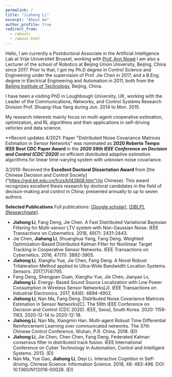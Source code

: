 ```yaml
---
permalink: /
title: "Jiahong Li"
excerpt: "About me"
author_profile: true
redirect_from: 
  - /about/
  - /about.html
---
```


Hello, I am currently a Postdoctoral Associate in the Artificial Intelligence Lab at Vrije Universiteit Brussel, working with <a href="https://ai.vub.ac.be/team/ann-nowe/">Prof. Ann Nowé</a>
I am also a Lecturer of the school of Robotics at Beijing Union University, Beijing, China since 2017. 
Prior to that, I got my Ph.D degree in Control Science and Engineering under the supervision of Prof. Jie Chen in 2017, and a B.Eng. degree in Electrical Engineering and Automation in 2011, both from the <a href="http://www.bit.edu.cn">Beijing Institute of Technology</a>, Beijing, China.

I have been a visiting PhD in Loughbough University, UK, working with the Leader of the Communications, Networks, and Control Systems Research Division Prof. Shuang-Hua Yang during Jun. 2014 to Mon. 2015.

My research interests mainly focus on multi-agent cooperative estimation, optimization, and RL algorithms and their applications in self-driving vehicles and data science.

**Recent updates
4/2021: Paper "Distributed Noise Covariance Matrices Estimation in Sensor Networks" was nominated as **2020 Roberto Tempo IEEE Best CDC Paper Award** in the ***2020 59th IEEE Conference on Decision and Control (CDC’2020)*** on efficient distributed adaptive estimation algorithms for linear time-varying system with unknown noise covariance.

3/2019: Received the **Excellent Doctoral Dissertation Award** from [the Chinese Decision and Control Society] ("https://grd.bit.edu.cn/fczs/b142808.htm")(in Chinese). This award recognizes excellent thesis research by doctoral candidates in the field of decison-making and control in China; presented annually to up to seven authors.

**Selected Publications**
Full publications: [[Google scholar]](https://scholar.google.com/citations?user=iQQOZUoAAAAJ&hl=en), [[DBLP]](https://dblp.org/pid/125/2215.html), [[Researchgate]](https://www.researchgate.net/profile/Jiahong-Li-7).


- **Jiahong Li**, Fang Deng, Jie Chen. A Fast Distributed Variational Bayesian Filtering for Multi-sensor LTV system with Non-Gaussian Noise. IEEE Transactions on Cybernetics. 2018, 49(7): 2431-2443.
- Jie Chen, **Jiahong Li**, Shuanghua Yang, Fang Deng. Weighted Optimization-Based Distributed Kalman Filter for Nonlinear Target Tracking in Cooperative Sensor Networks. IEEE Transactions on Cybernetics. 2016, 47(11): 3892-3905.
- **Jiahong Li**, Xianghu Yue, Jie Chen, Fang Deng. A Novel Robust Trilateration Method applied to Ultra-Wide Bandwidth Location Systems. Sensors. 2017,17(4)795.
- Fang Deng, Shengpan Guan, Xianghu Yue, Jie Chen, Jianyao Lv, **Jiahong Li**. Energy- Based Sound Source Localization with Low Power Consumption in Wireless Sensor Networks[J]. IEEE Transactions on Industrial Electronics. 2017, 64(6): 4894-4902.
- **Jiahong Li**, Nan Ma, Fang Deng. Distributed Noise Covariance Matrices Estimation in Sensor Networks[C]. The 59th IEEE Conference on Decision and Control (CDC 2020). IEEE, Seoul, South Korea. 2020: 1158-1163, 2020-12-14 to 2020-12-18.
- **Jiahong Li**, Nan Ma, Xiangmin Han. Multi-agent Robust Time Differential Reinforcement Learning over communicated networks. The 37th Chinese Control Conference, Wuhan, P.R. China. 2018. (EI)
- **Jiahong Li**, Jie Chen, Chen Chen, Fang Deng. Federated Kalman consensus filter in distributed track fusion. IEEE International Conference on Cyber Technology in Automation, Control and Intelligent Systems. 2013. (EI)
- Nan Ma, Yue Gao, **Jiahong Li**, Deyi Li. Interactive Cognition in Self-driving. Chinese Science: Information Science. 2018, 48: 483-496. DOI: 10.1360/N112018-00028. (EI)
